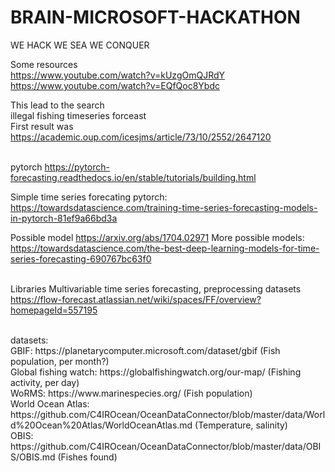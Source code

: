 # BRAIN-MICROSOFT-HACKATHON


WE HACK WE SEA WE CONQUER

Some resources <br>
https://www.youtube.com/watch?v=kUzgOmQJRdY <br> 
https://www.youtube.com/watch?v=EQfQoc8Ybdc <br>

This lead to the search 
<br>
illegal fishing timeseries forceast
<br>
First result was
<br>
https://academic.oup.com/icesjms/article/73/10/2552/2647120


<br> pytorch
https://pytorch-forecasting.readthedocs.io/en/stable/tutorials/building.html

Simple time series forecating pytorch: https://towardsdatascience.com/training-time-series-forecasting-models-in-pytorch-81ef9a66bd3a

Possible model https://arxiv.org/abs/1704.02971
More possible models: https://towardsdatascience.com/the-best-deep-learning-models-for-time-series-forecasting-690767bc63f0

<br> Libraries
Multivariable time series forecasting, preprocessing datasets https://flow-forecast.atlassian.net/wiki/spaces/FF/overview?homepageId=557195


<br>
datasets: <br>
GBIF: https://planetarycomputer.microsoft.com/dataset/gbif (Fish population, per month?) 
<br>
Global fishing watch: https://globalfishingwatch.org/our-map/ (Fishing activity, per day)
<br>
WoRMS: https://www.marinespecies.org/ (Fish population)
<br>
World Ocean Atlas: https://github.com/C4IROcean/OceanDataConnector/blob/master/data/World%20Ocean%20Atlas/WorldOceanAtlas.md (Temperature, salinity)
<br>
OBIS: https://github.com/C4IROcean/OceanDataConnector/blob/master/data/OBIS/OBIS.md (Fishes found)


